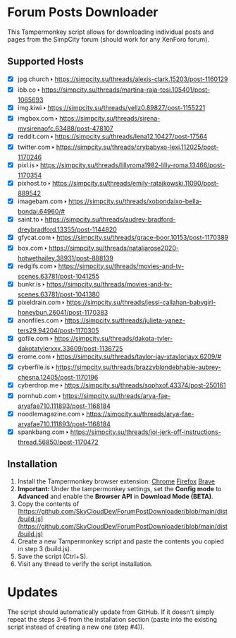 # Forum Posts Downloader
This Tampermonkey script allows for downloading individual posts and pages from the SimpCity forum (should work for any XenForo forum).

## Supported Hosts
- [x] jpg.church 🢒 https://simpcity.su/threads/alexis-clark.15203/post-1160129
- [x] ibb.co 🢒 https://simpcity.su/threads/martina-raja-tosi.105401/post-1065693
- [x] img.kiwi 🢒 https://simpcity.su/threads/yellz0.89827/post-1155221
- [x] imgbox.com 🢒 https://simpcity.su/threads/sirena-mysirenaofc.63488/post-478107
- [x] reddit.com 🢒 https://simpcity.su/threads/lena12.10427/post-17564
- [x] twitter.com 🢒 https://simpcity.su/threads/crybabyxo-lexi.112025/post-1170246
- [x] pixl.is 🢒 https://simpcity.su/threads/lillyroma1982-lilly-roma.13466/post-1170354
- [x] pixhost.to 🢒 https://simpcity.su/threads/emily-ratajkowski.11090/post-889542
- [x] imagebam.com 🢒 https://simpcity.su/threads/xobondaixo-bella-bondai.64960/#
- [x] saint.to 🢒 https://simpcity.su/threads/audrey-bradford-dreybradford.13355/post-1144820
- [x] gfycat.com 🢒 https://simpcity.su/threads/grace-boor.10153/post-1170389
- [x] box.com 🢒 https://simpcity.su/threads/nataliarose2020-hotwethailey.38931/post-888139
- [x] redgifs.com 🢒 https://simpcity.su/threads/movies-and-tv-scenes.63781/post-1041255
- [x] bunkr.is 🢒 https://simpcity.su/threads/movies-and-tv-scenes.63781/post-1041380
- [x] pixeldrain.com 🢒 https://simpcity.su/threads/jessi-callahan-babygirl-honeybun.26041/post-1170383
- [x] anonfiles.com 🢒 https://simpcity.su/threads/julieta-yanez-ters29.94204/post-1170305
- [x] gofile.com 🢒 https://simpcity.su/threads/dakota-tyler-dakotatylerxxx.33609/post-1136725
- [x] erome.com 🢒 https://simpcity.su/threads/taylor-jay-xtaylorjayx.6209/#
- [x] cyberfile.is 🢒 https://simpcity.su/threads/brazzyblondebhabie-aubrey-chesna.12405/post-1170196
- [x] cyberdrop.me 🢒 https://simpcity.su/threads/sophxof.43374/post-250161
- [x] pornhub.com 🢒 https://simpcity.su/threads/arya-fae-aryafae710.111893/post-1168184
- [x] noodlemagazine.com 🢒 https://simpcity.su/threads/arya-fae-aryafae710.111893/post-1168184
- [x] spankbang.com 🢒 https://simpcity.su/threads/joi-jerk-off-instructions-thread.56850/post-1170472

##  Installation
1. Install the Tampermonkey browser extension: [Chrome](https://chrome.google.com/webstore/detail/tampermonkey/dhdgffkkebhmkfjojejmpbldmpobfkfo?hl=en) [Firefox](https://addons.mozilla.org/en-US/firefox/addon/tampermonkey/) [Brave](https://chrome.google.com/webstore/detail/tampermonkey/dhdgffkkebhmkfjojejmpbldmpobfkfo?hl=en)
2. **Important:** Under the tampermonkey settings, set the **Config mode** to **Advanced** and enable the **Browser API** in **Download Mode (BETA)**.
3. Copy the contents of [https://github.com/SkyCloudDev/ForumPostDownloader/blob/main/dist/build.js](https://github.com/SkyCloudDev/ForumPostDownloader/blob/main/dist/build.js)
4. Create a new Tampermonkey script and paste the contents you copied in step 3 (build.js).
5. Save the script (Ctrl+S).
6. Visit any thread to verify the script installation.

# Updates
The script should automatically update from GitHub. If it doesn't simply repeat the steps 3-6 from the installation section (paste into the existing script instead of creating a new one (step #4)).

